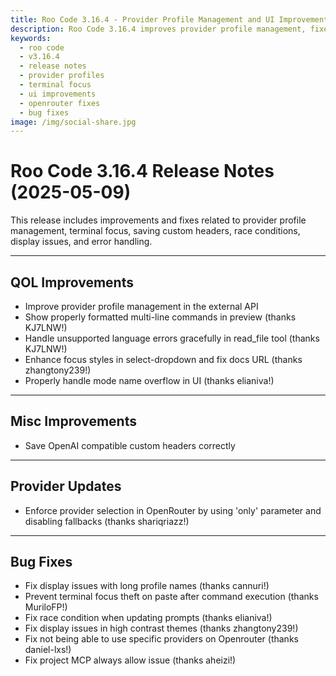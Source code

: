 ```yaml
---
title: Roo Code 3.16.4 - Provider Profile Management and UI Improvements
description: Roo Code 3.16.4 improves provider profile management, fixes terminal focus issues, and enhances UI display for better user experience.
keywords:
  - roo code
  - v3.16.4
  - release notes
  - provider profiles
  - terminal focus
  - ui improvements
  - openrouter fixes
  - bug fixes
image: /img/social-share.jpg
---
```


# Roo Code 3.16.4 Release Notes (2025-05-09)

This release includes improvements and fixes related to provider profile management, terminal focus, saving custom headers, race conditions, display issues, and error handling.

---

## QOL Improvements

*   Improve provider profile management in the external API
*   Show properly formatted multi-line commands in preview (thanks KJ7LNW!)
*   Handle unsupported language errors gracefully in read_file tool (thanks KJ7LNW!)
*   Enhance focus styles in select-dropdown and fix docs URL (thanks zhangtony239!)
*   Properly handle mode name overflow in UI (thanks elianiva!)

---

## Misc Improvements

*   Save OpenAI compatible custom headers correctly

---

## Provider Updates

*   Enforce provider selection in OpenRouter by using 'only' parameter and disabling fallbacks (thanks shariqriazz!)

---

## Bug Fixes

*   Fix display issues with long profile names (thanks cannuri!)
*   Prevent terminal focus theft on paste after command execution (thanks MuriloFP!)
*   Fix race condition when updating prompts (thanks elianiva!)
*   Fix display issues in high contrast themes (thanks zhangtony239!)
*   Fix not being able to use specific providers on Openrouter (thanks daniel-lxs!)
*   Fix project MCP always allow issue (thanks aheizi!)